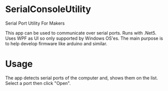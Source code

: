 # SerialConsoleUtility
Serial Port Utility For Makers

This app can be used to communicate over serial ports. Runs with .Net5. Uses WPF as UI so only supported by Windows OS'es. The main purpose is to help develop firmware like arduino and similar. 

# Usage
The app detects serial ports of the computer and, shows them on the list. Select a port then click "Open".

